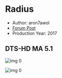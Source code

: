 # Radius

* Author: aron7awol
* [Forum Post](https://www.avsforum.com/threads/bass-eq-for-filtered-movies.2995212/post-57005026)
* Production Year: 2017

## DTS-HD MA 5.1

![img 0](https://i.imgur.com/Z2fJeku.jpg)

![img 0](https://i.imgur.com/kuXThg4.jpg)

